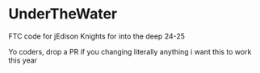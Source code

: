 # UnderTheWater
 FTC code for jEdison Knights for into the deep 24-25

Yo coders, drop a PR if you changing literally anything i want this to work this year
